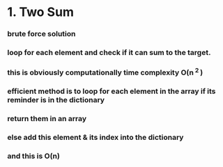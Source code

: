# 1. Two Sum

### brute force solution  
### loop for each element and check if it can sum to the target.
### this is obviously computationally time complexity O(n<sup> 2 </sup>) 

### efficient method is to loop for each element in the array if its reminder is in the dictionary 
### return them in an array
### else add this element & its index into the dictionary
### and this is O(n)

